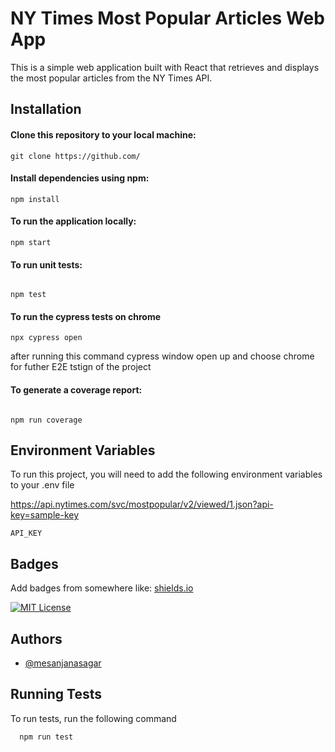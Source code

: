 # NY Times Most Popular Articles Web App

This is a simple web application built with React that retrieves and displays the most popular articles from the NY Times API.

## Installation

#### Clone this repository to your local machine:

```
git clone https://github.com/
```

#### Install dependencies using npm:

```
npm install
```

#### To run the application locally:

```
npm start
```

#### To run unit tests:
```

npm test

```

#### To run the cypress tests on chrome

```
npx cypress open
```

after running this command cypress window open up and choose chrome for futher E2E tstign of the project

#### To generate a coverage report:
```

npm run coverage

```


## Environment Variables

To run this project, you will need to add the following environment variables to your .env file

https://api.nytimes.com/svc/mostpopular/v2/viewed/1.json?api-key=sample-key

`API_KEY`




## Badges

Add badges from somewhere like: [shields.io](https://shields.io/)

[![MIT License](https://img.shields.io/badge/License-MIT-green.svg)](https://choosealicense.com/licenses/mit/)


## Authors

- [@mesanjanasagar](https://github.com/mesanjanasagar)


## Running Tests

To run tests, run the following command

```bash
  npm run test
```

